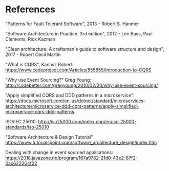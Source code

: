 # References

"Patterns for Fault Tolerant Software", 2013 - Robert S. Hanmer

"Software Architecture in Practice. 3rd edition", 2012 -  Len Bass, Paul Clements, Rick Kazman

"Clean architecture: A craftsman's guide to software structure and design", 2017 - Robert Cecil Martin

"What is CQRS",  Kanasz Robert:
https://www.codeproject.com/Articles/555855/Introduction-to-CQRS

"Why use Event Sourcing?" Greg Young:
http://codebetter.com/gregyoung/2010/02/20/why-use-event-sourcing/

"Apply simplified CQRS and DDD patterns in a microservice":
https://docs.microsoft.com/en-us/dotnet/standard/microservices-architecture/microservice-ddd-cqrs-patterns/apply-simplified-microservice-cqrs-ddd-patterns

ISO/IEC 25010: 
http://iso25000.com/index.php/en/iso-25000-standards/iso-25010

"Software Architecture & Design Tutorial" 
https://www.tutorialspoint.com/software_architecture_design/index.htm

Dealing with change in event sourced applications: 
https://2018.javazone.no/program/167a9782-21d0-43e2-87f2-0ac622264f22

